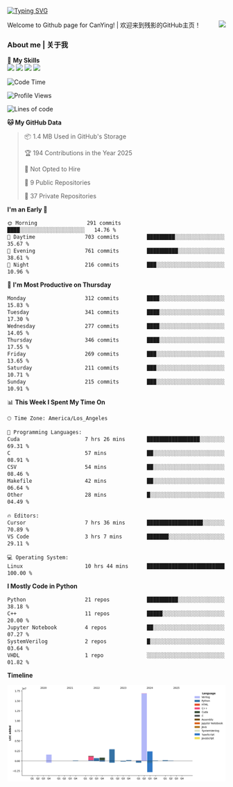 [![Typing SVG](https://readme-typing-svg.herokuapp.com?size=25&duration=3500&color=00FFFF&vCenter=true&width=250&height=40&lines=Hi+Welcome+%F0%9F%91%8B%F0%9F%8F%BB;I'm+CanYing|残影)](https://git.io/typing-svg)

<a href="#">
  <img align="right" src="https://github-readme-stats.vercel.app/api?username=CanYing0913&count_private=true&rank_icon=github&show_icons=true&bg_color=15,f2f7fd,E0EAFC&" />
</a>

Welcome to Github page for CanYing! | 欢迎来到残影的GitHub主页！

### About me | 关于我

🌟 **My Skills**  
![](https://img.shields.io/badge/-C-A8B9CC?style=flat-square&logo=C&logoColor=fff)
![](https://img.shields.io/badge/-C++-00599C?style=flat-square&logo=Cpp&logoColor=fff)
![](https://img.shields.io/badge/-Python-3776AB?style=flat-square&logo=Python&logoColor=fff)
![](https://img.shields.io/badge/-Linux-000000?style=flat-square&logo=Linux&logoColor=fff)

<!--START_SECTION:waka-->
![Code Time](http://img.shields.io/badge/Code%20Time-1%2C704%20hrs%2046%20mins-blue)

![Profile Views](http://img.shields.io/badge/Profile%20Views-0-blue)

![Lines of code](https://img.shields.io/badge/From%20Hello%20World%20I%27ve%20Written-26.9%20million%20lines%20of%20code-blue)

**🐱 My GitHub Data** 

> 📦 1.4 MB Used in GitHub's Storage 
 > 
> 🏆 194 Contributions in the Year 2025
 > 
> 🚫 Not Opted to Hire
 > 
> 📜 9 Public Repositories 
 > 
> 🔑 37 Private Repositories 
 > 
**I'm an Early 🐤** 

```text
🌞 Morning                291 commits         ████░░░░░░░░░░░░░░░░░░░░░   14.76 % 
🌆 Daytime                703 commits         █████████░░░░░░░░░░░░░░░░   35.67 % 
🌃 Evening                761 commits         ██████████░░░░░░░░░░░░░░░   38.61 % 
🌙 Night                  216 commits         ███░░░░░░░░░░░░░░░░░░░░░░   10.96 % 
```
📅 **I'm Most Productive on Thursday** 

```text
Monday                   312 commits         ████░░░░░░░░░░░░░░░░░░░░░   15.83 % 
Tuesday                  341 commits         ████░░░░░░░░░░░░░░░░░░░░░   17.30 % 
Wednesday                277 commits         ████░░░░░░░░░░░░░░░░░░░░░   14.05 % 
Thursday                 346 commits         ████░░░░░░░░░░░░░░░░░░░░░   17.55 % 
Friday                   269 commits         ███░░░░░░░░░░░░░░░░░░░░░░   13.65 % 
Saturday                 211 commits         ███░░░░░░░░░░░░░░░░░░░░░░   10.71 % 
Sunday                   215 commits         ███░░░░░░░░░░░░░░░░░░░░░░   10.91 % 
```


📊 **This Week I Spent My Time On** 

```text
🕑︎ Time Zone: America/Los_Angeles

💬 Programming Languages: 
Cuda                     7 hrs 26 mins       █████████████████░░░░░░░░   69.31 % 
C                        57 mins             ██░░░░░░░░░░░░░░░░░░░░░░░   08.91 % 
CSV                      54 mins             ██░░░░░░░░░░░░░░░░░░░░░░░   08.46 % 
Makefile                 42 mins             ██░░░░░░░░░░░░░░░░░░░░░░░   06.64 % 
Other                    28 mins             █░░░░░░░░░░░░░░░░░░░░░░░░   04.49 % 

🔥 Editors: 
Cursor                   7 hrs 36 mins       ██████████████████░░░░░░░   70.89 % 
VS Code                  3 hrs 7 mins        ███████░░░░░░░░░░░░░░░░░░   29.11 % 

💻 Operating System: 
Linux                    10 hrs 44 mins      █████████████████████████   100.00 % 
```

**I Mostly Code in Python** 

```text
Python                   21 repos            ██████████░░░░░░░░░░░░░░░   38.18 % 
C++                      11 repos            █████░░░░░░░░░░░░░░░░░░░░   20.00 % 
Jupyter Notebook         4 repos             ██░░░░░░░░░░░░░░░░░░░░░░░   07.27 % 
SystemVerilog            2 repos             █░░░░░░░░░░░░░░░░░░░░░░░░   03.64 % 
VHDL                     1 repo              ░░░░░░░░░░░░░░░░░░░░░░░░░   01.82 % 
```



**Timeline**

![Lines of Code chart](https://raw.githubusercontent.com/CanYing0913/CanYing0913/master/assets/bar_graph.png)


<!--END_SECTION:waka-->
